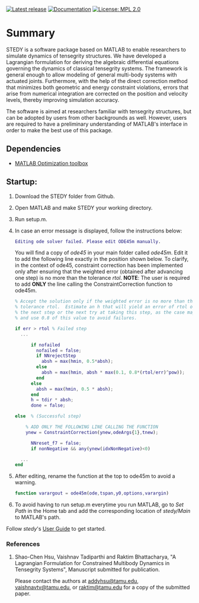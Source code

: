 [![Latest release](https://img.shields.io/github/release/uqLab/stedy.svg)](https://github.com/uqLab/stedy/releases)
[![Documentation](https://img.shields.io/badge/documentation-user_guide-brightgreen.svg)](UserGuide.md)
[![License: MPL 2.0](https://img.shields.io/badge/License-MPL%202.0-brightgreen.svg)](https://opensource.org/licenses/MPL-2.0)
# Summary

STEDY is a software package based on MATLAB to enable researchers to simulate dynamics of tensegrity structures. We have developed a Lagrangian formulation for deriving the algebraic differential equations governing the dynamics of classical tensegrity systems. The framework is general enough to allow modeling of general multi-body systems with actuated joints. Furthermore, with the help of the direct correction method that minimizes both geometric and energy constraint violations, errors that arise from numerical integration are corrected on the position and velocity levels, thereby improving simulation accuracy.

The software is aimed at researchers familiar with tensegrity structures, but can be adopted by users from other backgrounds as well. However, users are required to have a preliminary understanding of MATLAB's interface in order to make the best use of this package.

## Dependencies
* [MATLAB Optimization toolbox]

## Startup:
1. Download the STEDY folder from Github.

2. Open MATLAB and make STEDY your working directory.

3. Run setup.m.

4. In case an error message is displayed, follow the instructions below:
    ```MATLAB
    Editing ode solver failed. Please edit ODE45m manually.
    ```
    You will find a copy of *ode45* in your main folder called *ode45m*. Edit it to add the following line exactly in the position shown below. To clarify, in the context of ode45, constraint correction has been implemented only after ensuring that the weighted error (obtained after advancing one step) is no more than the tolerance *rtol*.
    **NOTE**: The user is required to add **ONLY** the line calling the ConstraintCorrection function to ode45m.
    ```matlab
    % Accept the solution only if the weighted error is no more than the
    % tolerance rtol.  Estimate an h that will yield an error of rtol on
    % the next step or the next try at taking this step, as the case may be,
    % and use 0.8 of this value to avoid failures.

    if err > rtol % Failed step
      ...

          if nofailed
            nofailed = false;
            if NNrejectStep
              absh = max(hmin, 0.5*absh);
            else
              absh = max(hmin, absh * max(0.1, 0.8*(rtol/err)^pow));
            end
          else
            absh = max(hmin, 0.5 * absh);
          end
          h = tdir * absh;
          done = false;

    else  % (Successful step)

        % ADD ONLY THE FOLLOWING LINE CALLING THE FUNCTION
        ynew = ConstraintCorrection(ynew,odeArgs{1},tnew);

          NNreset_f7 = false;
          if nonNegative && any(ynew(idxNonNegative)<0)

      ...
    end
    ```
5. After editing, rename the function at the top to ode45m to avoid a warning.
    ```matlab
    function varargout = ode45m(ode,tspan,y0,options,varargin)
    ```

6. To avoid having to run setup.m everytime you run MATLAB, go to *Set Path* in the Home tab and add the corresponding location of *stedy/Main* to MATLAB's path.

Follow *stedy*'s [User Guide] to get started.
### References
1. Shao-Chen Hsu, Vaishnav Tadiparthi and Raktim Bhattacharya, "A Lagrangian Formulation for Constrained Multibody Dynamics in Tensegrity Systems", Manuscript submitted for publication.

    Please contact the authors at addyhsu@tamu.edu, vaishnavtv@tamu.edu, or raktim@tamu.edu for a copy of the submitted paper.

[User Guide]: UserGuide.md
[MATLAB Optimization toolbox]: https://www.mathworks.com/products/optimization.html
